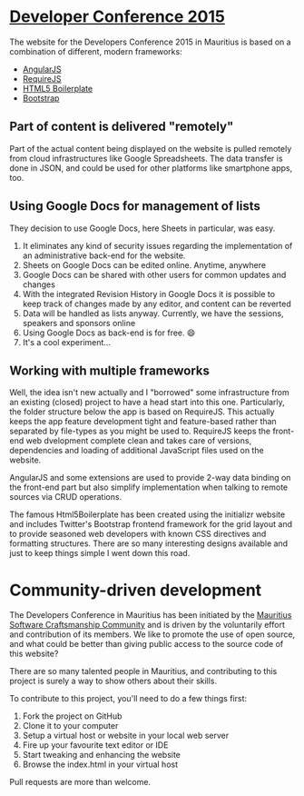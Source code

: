 [Developer Conference 2015](https://github.com/mscraftsman/devcon2015)
=========================

The website for the Developers Conference 2015 in Mauritius is based on a 
combination of different, modern frameworks:

* [AngularJS](http://angularjs.org)
* [RequireJS](http://requirejs.org)
* [HTML5 Boilerplate](https://github.com/h5bp/html5-boilerplate)
* [Bootstrap](https://github.com/twbs/bootstrap)

## Part of content is delivered "remotely"
Part of the actual content being displayed on the website is pulled remotely 
from cloud infrastructures like Google Spreadsheets. The data transfer is done
in JSON, and could be used for other platforms like smartphone apps, too.

## Using Google Docs for management of lists
They decision to use Google Docs, here Sheets in particular, was easy.

1. It eliminates any kind of security issues regarding the implementation 
of an administrative back-end for the website.
1. Sheets on Google Docs can be edited online. Anytime, anywhere
1. Google Docs can be shared with other users for common updates and changes
1. With the integrated Revision History in Google Docs it is possible to keep 
track of changes made by any editor, and content can be reverted
1. Data will be handled as lists anyway.
Currently, we have the sessions, speakers and sponsors online
1. Using Google Docs as back-end is for free. :smile:
1. It's a cool experiment...

## Working with multiple frameworks
Well, the idea isn't new actually and I "borrowed" some infrastructure from 
an existing (closed) project to have a head start into this one.
Particularly, the folder structure below the app is based on RequireJS. This 
actually keeps the app feature development tight and feature-based rather
than separated by file-types as you might be used to. RequireJS keeps the 
front-end web dvelopment complete clean and takes care of versions, dependencies 
and loading of additional JavaScript files used on the website.

AngularJS and some extensions are used to provide 2-way data binding on the
front-end part but also simplify implementation when talking to remote
sources via CRUD operations.

The famous Html5Boilerplate has been created using the initializr website
and includes Twitter's Bootstrap frontend framework for the grid layout 
and to provide seasoned web developers with known CSS directives and formatting
structures. There are so many interesting designs available and just to
keep things simple I went down this road.

# Community-driven development
The Developers Conference in Mauritius has been initiated by the [Mauritius Software Craftsmanship Community](http://meetup.com/MauritiusSoftwareCraftsmanshipCommunity)
and is driven by the voluntarily effort and contribution of its members. We
like to promote the use of open source, and what could be better than giving
public access to the source code of this website?

There are so many talented people in Mauritius, and contributing to this project
is surely a way to show others about their skills.

To contribute to this project, you'll need to do a few things first:

1. Fork the project on GitHub
1. Clone it to your computer
1. Setup a virtual host or website in your local web server
1. Fire up your favourite text editor or IDE
1. Start tweaking and enhancing the website
1. Browse the index.html in your virtual host

Pull requests are more than welcome.

